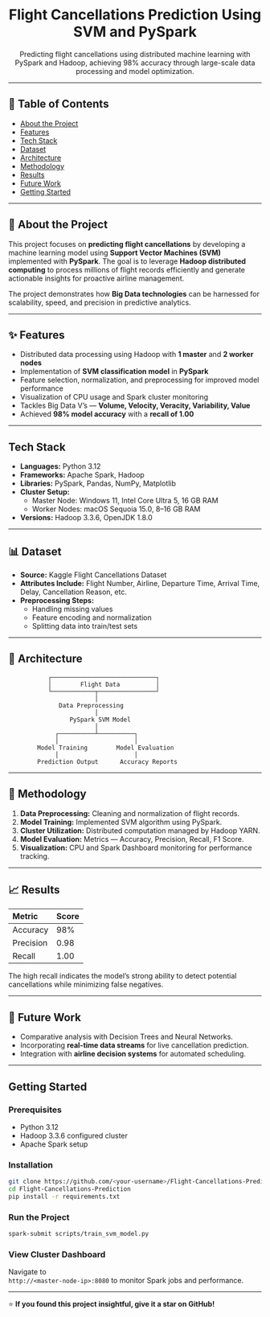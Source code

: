 <h1 align="center">Flight Cancellations Prediction Using SVM and PySpark</h1>

<p align="center">
Predicting flight cancellations using distributed machine learning with PySpark and Hadoop, achieving 98% accuracy through large-scale data processing and model optimization.
</p>

***

## 📘 Table of Contents
- [About the Project](#-about-the-project)
- [Features](#-features)
- [Tech Stack](#-tech-stack)
- [Dataset](#-dataset)
- [Architecture](#-architecture)
- [Methodology](#-methodology)
- [Results](#-results)
- [Future Work](#-future-work)
- [Getting Started](#-getting-started)

***

## 🧠 About the Project
This project focuses on **predicting flight cancellations** by developing a machine learning model using **Support Vector Machines (SVM)** implemented with **PySpark**. The goal is to leverage **Hadoop distributed computing** to process millions of flight records efficiently and generate actionable insights for proactive airline management.

The project demonstrates how **Big Data technologies** can be harnessed for scalability, speed, and precision in predictive analytics.

***

## ✨ Features
- Distributed data processing using Hadoop with **1 master** and **2 worker nodes**  
- Implementation of **SVM classification model** in **PySpark**  
- Feature selection, normalization, and preprocessing for improved model performance  
- Visualization of CPU usage and Spark cluster monitoring  
- Tackles Big Data V’s — **Volume, Velocity, Veracity, Variability, Value**  
- Achieved **98% model accuracy** with a **recall of 1.00**

***

## Tech Stack
- **Languages:** Python 3.12  
- **Frameworks:** Apache Spark, Hadoop  
- **Libraries:** PySpark, Pandas, NumPy, Matplotlib  
- **Cluster Setup:**
  - Master Node: Windows 11, Intel Core Ultra 5, 16 GB RAM  
  - Worker Nodes: macOS Sequoia 15.0, 8–16 GB RAM  
- **Versions:** Hadoop 3.3.6, OpenJDK 1.8.0  

***

## 📊 Dataset
- **Source:** Kaggle Flight Cancellations Dataset  
- **Attributes Include:** Flight Number, Airline, Departure Time, Arrival Time, Delay, Cancellation Reason, etc.  
- **Preprocessing Steps:**
  - Handling missing values  
  - Feature encoding and normalization  
  - Splitting data into train/test sets  

***

## 🧩 Architecture
```
           ┌─────────────────────────────┐
           │        Flight Data          │
           └────────────┬────────────────┘
                        │
              Data Preprocessing
                        │
                 PySpark SVM Model
                        │
             ┌──────────┴──────────┐
             │                     │
        Model Training        Model Evaluation
             │                     │
        Prediction Output      Accuracy Reports
```

***

## 🧪 Methodology
1. **Data Preprocessing:** Cleaning and normalization of flight records.  
2. **Model Training:** Implemented SVM algorithm using PySpark.  
3. **Cluster Utilization:** Distributed computation managed by Hadoop YARN.  
4. **Model Evaluation:** Metrics — Accuracy, Precision, Recall, F1 Score.  
5. **Visualization:** CPU and Spark Dashboard monitoring for performance tracking.

***

## 📈 Results
| Metric | Score |
|:-------|:------|
| Accuracy | 98% |
| Precision | 0.98 |
| Recall | 1.00 |

The high recall indicates the model’s strong ability to detect potential cancellations while minimizing false negatives.

***

## 🚀 Future Work
- Comparative analysis with Decision Trees and Neural Networks.  
- Incorporating **real-time data streams** for live cancellation prediction.  
- Integration with **airline decision systems** for automated scheduling.  

***

## Getting Started
### Prerequisites
- Python 3.12  
- Hadoop 3.3.6 configured cluster  
- Apache Spark setup

### Installation
```bash
git clone https://github.com/<your-username>/Flight-Cancellations-Prediction.git
cd Flight-Cancellations-Prediction
pip install -r requirements.txt
```

### Run the Project
```bash
spark-submit scripts/train_svm_model.py
```

### View Cluster Dashboard
Navigate to  
`http://<master-node-ip>:8080` to monitor Spark jobs and performance.

***

⭐ **If you found this project insightful, give it a star on GitHub!**  
